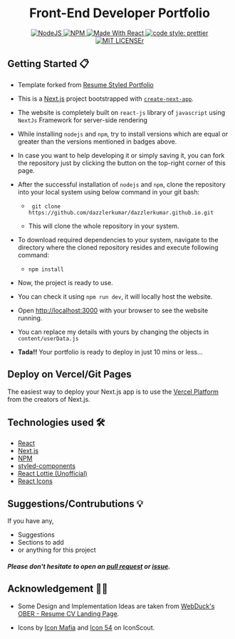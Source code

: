 <h1 align="center"> Front-End Developer Portfolio</h1> 
<p align="center">
  <a href="https://nodejs.org/en/blog/release/v12.13.0/">
  <img alt="NodeJS" src="https://img.shields.io/badge/node-12.14.1-important?style=flat-square" />
  </a>
  <a href="https://www.npmjs.com/package/npm/v/6.13.4">
  <img alt="NPM" src="https://img.shields.io/badge/npm-6.13.7-blueviolet?style=flat-square" />
  </a>
  <a href="https://reactjs.org/">
  <img alt="Made With React" src="https://img.shields.io/badge/made%20with-react-61DAFB?style=flat-square" />
  </a>
  <a href="https://github.com/prettier/prettier">
  <img alt="code style: prettier" src="https://img.shields.io/badge/code_style-prettier-ff69b4.svg?style=flat-square?style=flat-square" />
  </a>
  <a href="https://github.com/dazzlerkumar/dazzlerkumar.github.io/blob/main/LICENSE">
  <img alt="MIT LICENSEr" src="https://img.shields.io/github/license/dazzlerkumar/dazzlerkumar.github.io" />
  </a>
  <br/>
</p>


## Getting Started 📋
- Template forked from [Resume Styled Portfolio](https://github.com/dazzlerkumar/dazzlerkumar.github.io)
- This is a [Next.js](https://nextjs.org/) project bootstrapped with [`create-next-app`](https://github.com/vercel/next.js/tree/canary/packages/create-next-app).

- The website is completely built on `react-js` library of `javascript` using `NextJs` Framework for server-side rendering
- While installing `nodejs` and `npm`, try to install versions which are equal or greater than the versions mentioned in badges above.
- In case you want to help developing it or simply saving it, you can fork the repository just by clicking the button on the top-right corner of this page.
- After the successful installation of `nodejs` and `npm`, clone the repository into your local system using below command in your git bash:
  - ```
     git clone https://github.com/dazzlerkumar/dazzlerkumar.github.io.git
    ```
  - This will clone the whole repository in your system.
- To download required dependencies to your system, navigate to the directory where the cloned repository resides and execute following command:
  - ```
    npm install
    ```
- Now, the project is ready to use.
- You can check it using `npm run dev`, it will locally host the website.
- Open [http://localhost:3000](http://localhost:3000) with your browser to see the website running.
- You can replace my details with yours by changing the objects in `content/userData.js`
- <strong>Tada!!</strong> Your portfolio is ready to deploy in just 10 mins or less...
## Deploy on Vercel/Git Pages

The easiest way to deploy your Next.js app is to use the [Vercel Platform](https://vercel.com/new?utm_medium=default-template&filter=next.js&utm_source=create-next-app&utm_campaign=create-next-app-readme) from the creators of Next.js.


## Technologies used 🛠️

- [React](https://reactjs.org/)
- [Next.js](https://nextjs.org/)
- [NPM](https://www.npmjs.com/)
- [styled-components](https://styled-components.com/)
- [React Lottie (Unofficial)](https://github.com/chenqingspring/react-lottie)
- [React Icons](https://react-icons.github.io/react-icons/)

## Suggestions/Contrubutions 💡

If you have any,
- Suggestions
- Sections to add
- or anything for this project
  
##### Please don't hesitate to open an [pull request](https://github.com/dazzlerkumar/dazzlerkumar.github.io/pulls) or [issue](https://github.com/dazzlerkumar/dazzlerkumar.github.io/issues).


## Acknowledgement 👏🏻

- Some Design and Implementation Ideas are taken from [WebDuck's OBER - Resume CV Landing Page](https://www.behance.net/gallery/121051775/OBER-Resume-CV-Landing-Page-PSD-XD-Template).
  
- Icons by [Icon Mafia](https://iconscout.com/contributors/icon-mafia) and [Icon 54](https://iconscout.com/contributors/icon-54/) on IconScout.
